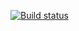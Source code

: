[![Build status](https://ci.appveyor.com/api/projects/status/mjdlng5vw7sh8ode?svg=true)](https://ci.appveyor.com/project/zaikadm94/rest)
